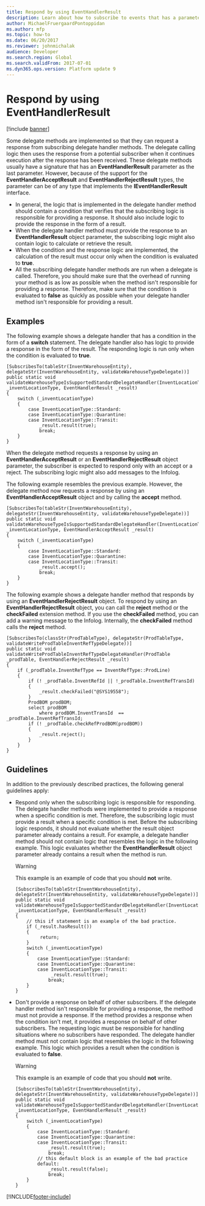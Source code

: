 ```yaml
---
title: Respond by using EventHandlerResult
description: Learn about how to subscribe to events that has a parameter of any type that implements the IEventHandlerResult interface.
author: MichaelFruergaardPontoppidan
ms.author: mfp
ms.topic: how-to
ms.date: 06/20/2017
ms.reviewer: johnmichalak
audience: Developer
ms.search.region: Global
ms.search.validFrom: 2017-07-01
ms.dyn365.ops.version: Platform update 9
---
```


# Respond by using EventHandlerResult

[!include [banner](../includes/banner.md)]

Some delegate methods are implemented so that they can request a response from subscribing delegate handler methods. The delegate calling logic then uses the response from a potential subscriber when it continues execution after the response has been received. These delegate methods usually have a signature that has an **EventHandlerResult** parameter as the last parameter. However, because of the support for the **EventHandlerAcceptResult** and **EventHandlerRejectResult** types, the parameter can be of any type that implements the **IEventHandlerResult** interface.

+ In general, the logic that is implemented in the delegate handler method should contain a condition that verifies that the subscribing logic is responsible for providing a response. It should also include logic to provide the response in the form of a result.
+ When the delegate handler method must provide the response to an **EventHandlerResult** object parameter, the subscribing logic might also contain logic to calculate or retrieve the result.
+ When the condition and the response logic are implemented, the calculation of the result must occur only when the condition is evaluated to **true**.
+ All the subscribing delegate handler methods are run when a delegate is called. Therefore, you should make sure that the overhead of running your method is as low as possible when the method isn't responsible for providing a response. Therefore, make sure that the condition is evaluated to **false** as quickly as possible when your delegate handler method isn't responsible for providing a result.

## Examples
The following example shows a delegate handler that has a condition in the form of a **switch** statement. The delegate handler also has logic to provide a response in the form of the result. The responding logic is run only when the condition is evaluated to **true**.

```xpp
[SubscribesTo(tableStr(InventWarehouseEntity), delegateStr(InventWarehouseEntity, validateWarehouseTypeDelegate))]
public static void validateWarehouseTypeIsSupportedStandardDelegateHandler(InventLocationType _inventLocationType, EventHandlerResult _result)
{
    switch (_inventLocationType)
    {
        case InventLocationType::Standard:
        case InventLocationType::Quarantine:
        case InventLocationType::Transit:
            _result.result(true);
            break;
    }
}
```

When the delegate method requests a response by using an **EventHandlerAcceptResult** or an **EventHandlerRejectResult** object parameter, the subscriber is expected to respond only with an accept or a reject. The subscribing logic might also add messages to the Infolog.

The following example resembles the previous example. However, the delegate method now requests a response by using an **EventHandlerAcceptResult** object and by calling the **accept** method.
	
```xpp
[SubscribesTo(tableStr(InventWarehouseEntity), delegateStr(InventWarehouseEntity, validateWarehouseTypeDelegate))]
public static void validateWarehouseTypeIsSupportedStandardDelegateHandler(InventLocationType _inventLocationType, EventHandlerAcceptResult _result)
{
    switch (_inventLocationType)
    {
        case InventLocationType::Standard:
        case InventLocationType::Quarantine:
        case InventLocationType::Transit:
            _result.accept();
            break;
    }
}
```

The following example shows a delegate handler method that responds by using an **EventHandlerRejectResult** object. To respond by using an **EventHandlerRejectResult** object, you can call the **reject** method or the **checkFailed** extension method. If you use the **checkFailed** method, you can add a warning message to the Infolog. Internally, the **checkFailed** method calls the **reject** method.

```xpp
[SubscribesTo(classStr(ProdTableType), delegateStr(ProdTableType, validateWriteProdTableInventRefTypeDelegate))]
public static void validateWriteProdTableInventRefTypeDelegateHandler(ProdTable _prodTable, EventHandlerRejectResult _result)
{
    if (_prodTable.InventRefType == InventRefType::ProdLine)
    {
        if (! _prodTable.InventRefId || !_prodTable.InventRefTransId)
        {
            _result.checkFailed("@SYS19558");
        }
        ProdBOM prodBOM;
        select prodBOM
            where prodBOM.InventTransId  == _prodTable.InventRefTransId;
        if (! _prodTable.checkRefProdBOM(prodBOM))
        {
            _result.reject();
        }
    }
}
```

## Guidelines
In addition to the previously described practices, the following general guidelines apply:

- Respond only when the subscribing logic is responsible for responding. The delegate handler methods were implemented to provide a response when a specific condition is met. Therefore, the subscribing logic must provide a result when a specific condition is met. Before the subscribing logic responds, it should not evaluate whether the result object parameter already contains a result. For example, a delegate handler method should not contain logic that resembles the logic in the following example. This logic evaluates whether the **EventHandlerResult** object parameter already contains a result when the method is run.

    > [!WARNING]
    > This example is an example of code that you should **not** write.

    ```xpp
    [SubscribesTo(tableStr(InventWarehouseEntity), delegateStr(InventWarehouseEntity, validateWarehouseTypeDelegate))]
	public static void validateWarehouseTypeIsSupportedStandardDelegateHandler(InventLocationType _inventLocationType, EventHandlerResult _result)
	{
	    // this if statement is an example of the bad practice.
	    if (_result.hasResult())
	    {
	         return;
	    }
	    switch (_inventLocationType)
	    {
	        case InventLocationType::Standard:
	        case InventLocationType::Quarantine:
	        case InventLocationType::Transit:
	             _result.result(true);
	            break;
	    }
	}
    ```
    
- Don't provide a response on behalf of other subscribers. If the delegate handler method isn't responsible for providing a response, the method must not provide a response. If the method provides a response when the condition isn't met, it provides a response on behalf of other subscribers. The requesting logic must be responsible for handling situations where no subscribers have responded. The delegate handler method must not contain logic that resembles the logic in the following example. This logic which provides a result when the condition is evaluated to **false**.
    
    > [!WARNING]
    > This example is an example of code that you should **not** write.
    
    ```xpp
	[SubscribesTo(tableStr(InventWarehouseEntity), delegateStr(InventWarehouseEntity, validateWarehouseTypeDelegate))]
	public static void validateWarehouseTypeIsSupportedStandardDelegateHandler(InventLocationType _inventLocationType, EventHandlerResult _result)
	{
	    switch (_inventLocationType)
	    {
	        case InventLocationType::Standard:
	        case InventLocationType::Quarantine:
	        case InventLocationType::Transit:
	            _result.result(true);
	            break;
		    // this default block is an example of the bad practice
	        default:
	            _result.result(false);
	            break;
	    }
	}
    ```


[!INCLUDE[footer-include](../../../includes/footer-banner.md)]
